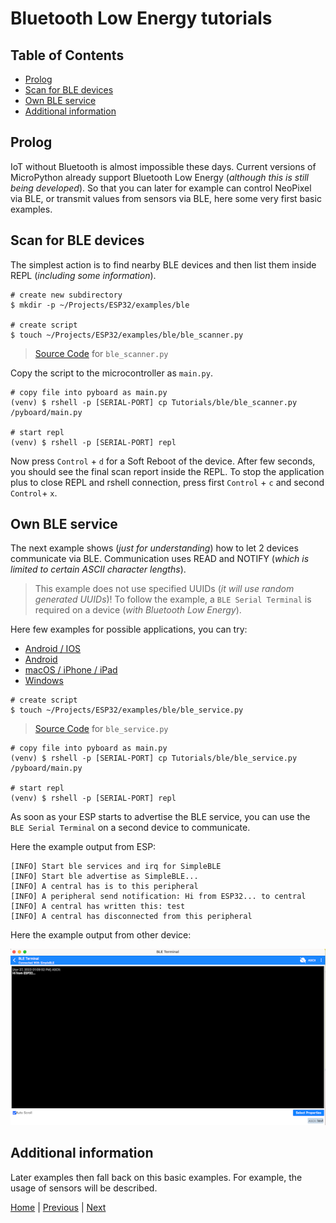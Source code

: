 # Bluetooth Low Energy tutorials

## Table of Contents

- [Prolog](#prolog)
- [Scan for BLE devices](#scan-for-ble-devices)
- [Own BLE service](#own-ble-service)
- [Additional information](#additional-information)

## Prolog

IoT without Bluetooth is almost impossible these days. Current versions of MicroPython already support Bluetooth Low Energy (_although this is still being developed_). So that you can later for example can control NeoPixel via BLE, or transmit values from sensors via BLE, here some very first basic examples.

## Scan for BLE devices

The simplest action is to find nearby BLE devices and then list them inside REPL (_including some information_).

```shell
# create new subdirectory
$ mkdir -p ~/Projects/ESP32/examples/ble

# create script
$ touch ~/Projects/ESP32/examples/ble/ble_scanner.py
```

> [Source Code](../examples/ble/ble_scanner.py) for `ble_scanner.py`

Copy the script to the microcontroller as `main.py`.

```shell
# copy file into pyboard as main.py
(venv) $ rshell -p [SERIAL-PORT] cp Tutorials/ble/ble_scanner.py /pyboard/main.py

# start repl
(venv) $ rshell -p [SERIAL-PORT] repl
```

Now press `Control` + `d` for a Soft Reboot of the device. After few seconds, you should see the final scan report inside the REPL. To stop the application plus to close REPL and rshell connection, press first `Control` + `c` and second `Control`+ `x`.

## Own BLE service

The next example shows (_just for understanding_) how to let 2 devices communicate via BLE. Communication uses READ and NOTIFY (_which is limited to certain ASCII character lengths_).

> This example does not use specified UUIDs (_it will use random generated UUIDs_)! To follow the example, a `BLE Serial Terminal` is required on a device (_with Bluetooth Low Energy_).

Here few examples for possible applications, you can try:

- [Android / IOS](https://punchthrough.com/lightblue/)
- [Android](https://play.google.com/store/apps/details?id=com.mightyit.gops.bleterminal&hl=de&gl=US&pli=1)
- [macOS / iPhone / iPad](https://apps.apple.com/de/app/ble-terminal-hm-10/id1398703795)
- [Windows](https://apps.microsoft.com/store/detail/bluetooth-serial-terminal/9WZDNCRDFST8?hl=de-de&gl=de&activetab=pivot%3Aoverviewtab)

```shell
# create script
$ touch ~/Projects/ESP32/examples/ble/ble_service.py
```

> [Source Code](../examples/ble/ble_service.py) for `ble_service.py`

```shell
# copy file into pyboard as main.py
(venv) $ rshell -p [SERIAL-PORT] cp Tutorials/ble/ble_service.py /pyboard/main.py

# start repl
(venv) $ rshell -p [SERIAL-PORT] repl
```

As soon as your ESP starts to advertise the BLE service, you can use the `BLE Serial Terminal` on a second device to communicate.

Here the example output from ESP:

```
[INFO] Start ble services and irq for SimpleBLE
[INFO] Start ble advertise as SimpleBLE...
[INFO] A central has is to this peripheral
[INFO] A peripheral send notification: Hi from ESP32... to central
[INFO] A central has written this: test
[INFO] A central has disconnected from this peripheral
```

Here the example output from other device:

![008_ble_serial_terminal.png](../images/examples/008_ble_serial_terminal.png)

## Additional information

Later examples then fall back on this basic examples. For example, the usage of sensors will be described.

[Home](https://github.com/Lupin3000/ESP) | [Previous](./007_wlan_tutorials.md) | [Next]()
